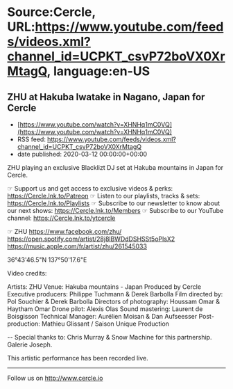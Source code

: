 # Source:Cercle, URL:https://www.youtube.com/feeds/videos.xml?channel_id=UCPKT_csvP72boVX0XrMtagQ, language:en-US

## ZHU at Hakuba Iwatake in Nagano, Japan for Cercle
 - [https://www.youtube.com/watch?v=XHNHq1mC0VQ](https://www.youtube.com/watch?v=XHNHq1mC0VQ)
 - RSS feed: https://www.youtube.com/feeds/videos.xml?channel_id=UCPKT_csvP72boVX0XrMtagQ
 - date published: 2020-03-12 00:00:00+00:00

ZHU playing an exclusive Blacklizt DJ set at Hakuba mountains in Japan for Cercle.

☞ Support us and get access to exclusive videos & perks: https://Cercle.lnk.to/Patreon
☞ Listen to our playlists, tracks & sets: https://Cercle.lnk.to/Playlists
☞ Subscribe to our newsletter to know about our next shows: https://Cercle.lnk.to/Members
☞ Subscribe to our YouTube channel: https://Cercle.lnk.to/ytcercle

☞ ZHU
https://www.facebook.com/zhu/
https://open.spotify.com/artist/28j8lBWDdDSHSSt5oPlsX2
https://music.apple.com/fr/artist/zhu/261545033

36°43'46.5"N 137°50'17.6"E

Video credits:

Artists: ZHU
Venue: Hakuba mountains - Japan 
Produced by Cercle
Executive producers: Philippe Tuchmann & Derek Barbolla
Film directed by: Pol Souchier & Derek Barbolla
Directors of photography: Houssam Omar & Haytham Omar
Drone pilot: Alexis Olas
Sound mastering: Laurent de Boisgisson
Technical Manager: Aurélien Moisan & Dan Aufseesser
Post-production: Mathieu Glissant / Saison Unique Production

--
Special thanks to:
Chris Murray & Snow Machine for this partnership. 
Galerie Joseph. 

This artistic performance has been recorded live. 

______

Follow us on http://www.cercle.io

